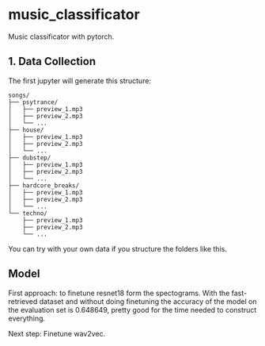 # music_classificator
Music classificator with pytorch.

## 1. Data Collection


The first jupyter will generate this structure:


``` 
songs/
├── psytrance/
│   ├── preview_1.mp3
│   ├── preview_2.mp3
│   └── ...
├── house/
│   ├── preview_1.mp3
│   ├── preview_2.mp3
│   └── ...
├── dubstep/
│   ├── preview_1.mp3
│   ├── preview_2.mp3
│   └── ...
├── hardcore_breaks/
│   ├── preview_1.mp3
│   ├── preview_2.mp3
│   └── ...
└── techno/
    ├── preview_1.mp3
    ├── preview_2.mp3
    └── ...
```

You can try with your own data if you structure the folders like this.

## Model

First approach: to finetune resnet18 form the spectograms. With the fast-retrieved dataset and without doing finetuning the accuracy of the model on the evaluation set is 0.648649, pretty good for the time needed to construct everything.

Next step: Finetune wav2vec.
